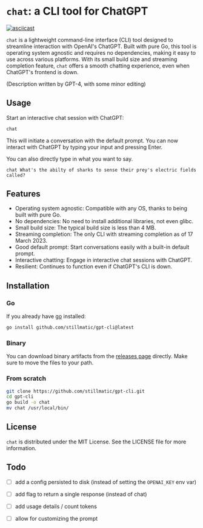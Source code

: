 # `chat`: a CLI tool for ChatGPT

[![asciicast](https://asciinema.org/a/VMw7ccnlLEnZU7uCMojeiF76r.svg)](https://asciinema.org/a/VMw7ccnlLEnZU7uCMojeiF76r)

`chat` is a lightweight command-line interface (CLI) tool designed to streamline interaction with OpenAI's ChatGPT. Built with pure Go, this tool is operating system agnostic and requires no dependencies, making it easy to use across various platforms. With its small build size and streaming completion feature, `chat` offers a smooth chatting experience, even when ChatGPT's frontend is down.

(Description written by GPT-4, with some minor editing)

## Usage

Start an interactive chat session with ChatGPT:
```bash
chat
```
This will initiate a conversation with the default prompt. You can now interact with ChatGPT by typing your input and pressing Enter.

You can also directly type in what you want to say.

```
chat What's the abilty of sharks to sense their prey's electric fields called?
``` 

## Features

- Operating system agnostic: Compatible with any OS, thanks to being built with pure Go.
- No dependencies: No need to install additional libraries, not even glibc.
- Small build size: The typical build size is less than 4 MB.
- Streaming completion: The only CLI with streaming completion as of 17 March 2023.
- Good default prompt: Start conversations easily with a built-in default prompt.
- Interactive chatting: Engage in interactive chat sessions with ChatGPT.
- Resilient: Continues to function even if ChatGPT's CLI is down.

## Installation

### Go

If you already have [go](https://go.dev/) installed:
```bash
go install github.com/stillmatic/gpt-cli@latest
```
### Binary
You can download binary artifacts from the [releases page](https://github.com/stillmatic/gpt-cli/releases) directly. Make sure to move the files to your path.

### From scratch

```bash
git clone https://github.com/stillmatic/gpt-cli.git
cd gpt-cli
go build -o chat
mv chat /usr/local/bin/
```

## License

`chat` is distributed under the MIT License. See the LICENSE file for more information.

## Todo

- [ ] add a config persisted to disk (instead of setting the `OPENAI_KEY` env var)
- [ ] add flag to return a single response (instead of chat)
- [ ] add usage details / count tokens
- [ ] allow for customizing the prompt

